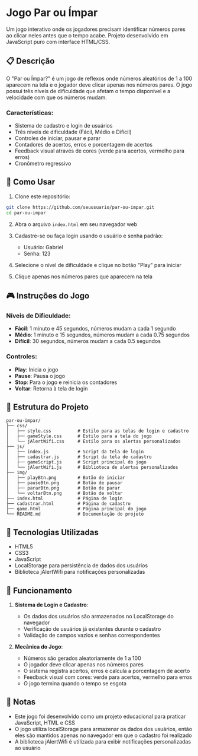 # Jogo Par ou Ímpar

Um jogo interativo onde os jogadores precisam identificar números pares ao clicar neles antes que o tempo acabe. Projeto desenvolvido em JavaScript puro com interface HTML/CSS.

## 📋 Descrição

O "Par ou Ímpar?" é um jogo de reflexos onde números aleatórios de 1 a 100 aparecem na tela e o jogador deve clicar apenas nos números pares. O jogo possui três níveis de dificuldade que afetam o tempo disponível e a velocidade com que os números mudam.

### Características:

- Sistema de cadastro e login de usuários
- Três níveis de dificuldade (Fácil, Médio e Difícil)
- Controles de iniciar, pausar e parar
- Contadores de acertos, erros e porcentagem de acertos
- Feedback visual através de cores (verde para acertos, vermelho para erros)
- Cronômetro regressivo

## 🚀 Como Usar

1. Clone este repositório:
```bash
git clone https://github.com/seuusuario/par-ou-impar.git
cd par-ou-impar
```

2. Abra o arquivo `index.html` em seu navegador web

3. Cadastre-se ou faça login usando o usuário e senha padrão:
   - Usuário: Gabriel
   - Senha: 123

4. Selecione o nível de dificuldade e clique no botão "Play" para iniciar

5. Clique apenas nos números pares que aparecem na tela

## 🎮 Instruções do Jogo

### Níveis de Dificuldade:
- **Fácil**: 1 minuto e 45 segundos, números mudam a cada 1 segundo
- **Médio**: 1 minuto e 15 segundos, números mudam a cada 0.75 segundos
- **Difícil**: 30 segundos, números mudam a cada 0.5 segundos

### Controles:
- **Play**: Inicia o jogo
- **Pause**: Pausa o jogo
- **Stop**: Para o jogo e reinicia os contadores
- **Voltar**: Retorna à tela de login

## 📁 Estrutura do Projeto

```
par-ou-impar/
├── css/
│   ├── style.css          # Estilo para as telas de login e cadastro
│   ├── gameStyle.css      # Estilo para a tela do jogo
│   └── jAlertWifi.css     # Estilo para os alertas personalizados
├── js/
│   ├── index.js           # Script da tela de login
│   ├── cadastrar.js       # Script da tela de cadastro
│   ├── gameScript.js      # Script principal do jogo
│   └── jAlertWifi.js      # Biblioteca de alertas personalizados
├── img/
│   ├── playBtn.png        # Botão de iniciar
│   ├── pauseBtn.png       # Botão de pausar
│   ├── pararBtn.png       # Botão de parar
│   └── voltarBtn.png      # Botão de voltar
├── index.html             # Página de login
├── cadastrar.html         # Página de cadastro
├── game.html              # Página principal do jogo
└── README.md              # Documentação do projeto
```

## 🔧 Tecnologias Utilizadas

- HTML5
- CSS3
- JavaScript
- LocalStorage para persistência de dados dos usuários
- Biblioteca jAlertWifi para notificações personalizadas

## 🧠 Funcionamento

1. **Sistema de Login e Cadastro**:
   - Os dados dos usuários são armazenados no LocalStorage do navegador
   - Verificação de usuários já existentes durante o cadastro
   - Validação de campos vazios e senhas correspondentes

2. **Mecânica do Jogo**:
   - Números são gerados aleatoriamente de 1 a 100
   - O jogador deve clicar apenas nos números pares
   - O sistema registra acertos, erros e calcula a porcentagem de acerto
   - Feedback visual com cores: verde para acertos, vermelho para erros
   - O jogo termina quando o tempo se esgota

## 📝 Notas

- Este jogo foi desenvolvido como um projeto educacional para praticar JavaScript, HTML e CSS
- O jogo utiliza localStorage para armazenar os dados dos usuários, então eles são mantidos apenas no navegador em que o cadastro foi realizado
- A biblioteca jAlertWifi é utilizada para exibir notificações personalizadas ao usuário
